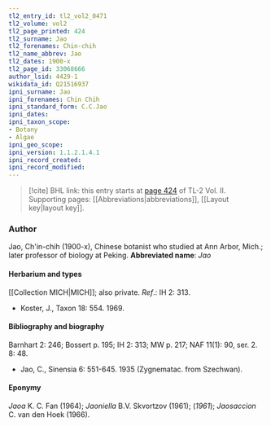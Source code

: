 ```yaml
---
tl2_entry_id: tl2_vol2_0471
tl2_volume: vol2
tl2_page_printed: 424
tl2_surname: Jao
tl2_forenames: Chin-chih
tl2_name_abbrev: Jao
tl2_dates: 1900-x
tl2_page_id: 33068666
author_lsid: 4429-1
wikidata_id: Q21516937
ipni_surname: Jao
ipni_forenames: Chin Chih
ipni_standard_form: C.C.Jao
ipni_dates: 
ipni_taxon_scope: 
- Botany
- Algae
ipni_geo_scope: 
ipni_version: 1.1.2.1.4.1
ipni_record_created: 
ipni_record_modified:
---
```



> [!cite] BHL link: this entry starts at [page 424](https://www.biodiversitylibrary.org/page/33068666) of TL-2 Vol. II.
> Supporting pages: [[Abbreviations|abbreviations]], [[Layout key|layout key]].

### Author

Jao, Ch'in-chih (1900-x), Chinese botanist who studied at Ann Arbor, Mich.; later professor of biology at Peking. 
**Abbreviated name**: *Jao*

#### Herbarium and types

[[Collection MICH|MICH]]; also private.
*Ref*.: IH 2: 313.
- Koster, J., Taxon 18: 554. 1969.

#### Bibliography and biography

Barnhart 2: 246; Bossert p. 195; IH 2: 313; MW p. 217; NAF 11(1): 90, ser. 2. 8: 48.
- Jao, C., Sinensia 6: 551-645. 1935 (Zygnematac. from Szechwan).

#### Eponymy

*Jaoa* K. C. Fan (1964); *Jaoniella* B.V. Skvortzov (1961); (*1961*); *Jaosaccion* C. van den Hoek (1966).

